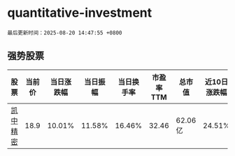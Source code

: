 # quantitative-investment

`最后更新时间：2025-08-20 14:47:55 +0800`

## 强势股票

|股票|当前价|当日涨跌幅|当日振幅|当日换手率|市盈率TTM|总市值|近10日涨跌幅|
|----|----|----|----|----|----|----|----|
|[凯中精密](https://xueqiu.com/S/SZ002823)|18.9|10.01%|11.58%|16.46%|32.46|62.06亿|24.51%|
